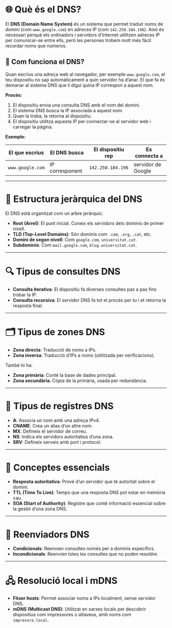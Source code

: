 # 🌐 Què és el DNS?

El **DNS (Domain Name System)** és un sistema que permet traduir noms de domini (com `www.google.com`) en adreces IP (com `142.250.184.196`). Això és necessari perquè els ordinadors i servidors d’Internet utilitzen adreces IP per comunicar-se entre ells, però les persones trobem molt més fàcil recordar noms que números.

## 🔁 Com funciona el DNS?

Quan escrius una adreça web al navegador, per exemple `www.google.com`, el teu dispositiu no sap automàticament a quin servidor ha d’anar. El que fa és demanar al sistema DNS que li digui quina IP correspon a aquest nom.

**Procés:**
1. El dispositiu envia una consulta DNS amb el nom del domini.
2. El sistema DNS busca la IP associada a aquest nom.
3. Quan la troba, la retorna al dispositiu.
4. El dispositiu utilitza aquesta IP per connectar-se al servidor web i carregar la pàgina.

**Exemple:**

| El que escrius       | El DNS busca       | El dispositiu rep     | Es connecta a         |
|----------------------|--------------------|------------------------|------------------------|
| `www.google.com`     | IP corresponent     | `142.250.184.196`      | servidor de Google     |

---

# 🌳 Estructura jeràrquica del DNS

El DNS està organitzat com un arbre jeràrquic:

- **Root (Arrel)**: El punt inicial. Coneix els servidors dels dominis de primer nivell.
- **TLD (Top-Level Domains)**: Són dominis com `.com`, `.org`, `.cat`, etc.
- **Domini de segon nivell**: Com `google.com`, `universitat.cat`.
- **Subdominis**: Com `mail.google.com`, `blog.universitat.cat`.

---

# 🔍 Tipus de consultes DNS

- **Consulta iterativa**: El dispositiu fa diverses consultes pas a pas fins trobar la IP.
- **Consulta recursiva**: El servidor DNS fa tot el procés per tu i et retorna la resposta final.

---

# 🗂️ Tipus de zones DNS

- **Zona directa**: Traducció de noms a IPs.
- **Zona inversa**: Traducció d’IPs a noms (utilitzada per verificacions).

També hi ha:
- **Zona primària**: Conté la base de dades principal.
- **Zona secundària**: Còpia de la primària, usada per redundància.

---

# 📄 Tipus de registres DNS

- **A**: Associa un nom amb una adreça IPv4.
- **CNAME**: Crea un alias d’un altre nom.
- **MX**: Defineix el servidor de correu.
- **NS**: Indica els servidors autoritatius d’una zona.
- **SRV**: Defineix serveis amb port i protocol.

---

# 🧠 Conceptes essencials

- **Resposta autoritativa**: Prové d’un servidor que té autoritat sobre el domini.
- **TTL (Time To Live)**: Temps que una resposta DNS pot estar en memòria cau.
- **SOA (Start of Authority)**: Registre que conté informació essencial sobre la gestió d’una zona DNS.

---

# 🔁 Reenviadors DNS

- **Condicionals**: Reenvien consultes només per a dominis específics.
- **Incondicionals**: Reenvien totes les consultes que no poden resoldre.

---

# 🖧 Resolució local i mDNS

- **Fitxer hosts**: Permet associar noms a IPs localment, sense servidor DNS.
- **mDNS (Multicast DNS)**: Utilitzat en xarxes locals per descobrir dispositius com impressores o altaveus, amb noms com `impresora.local`.
